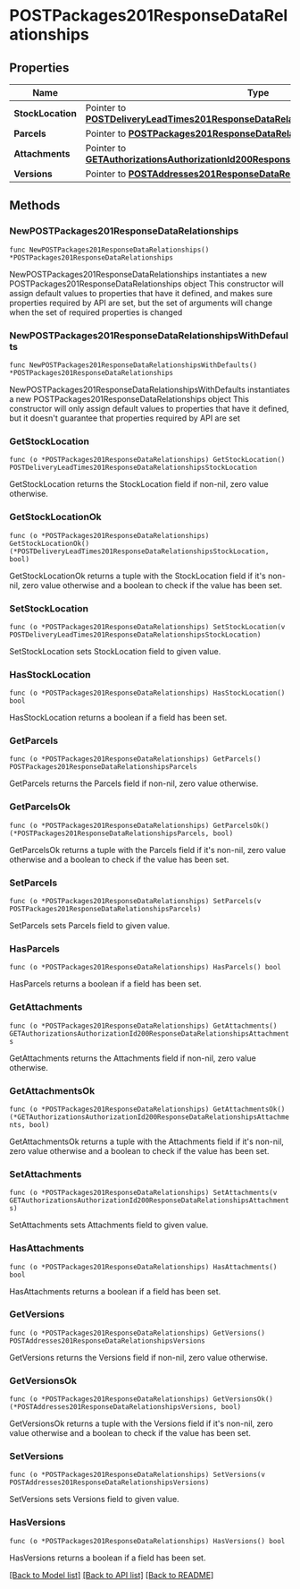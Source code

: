 # POSTPackages201ResponseDataRelationships

## Properties

Name | Type | Description | Notes
------------ | ------------- | ------------- | -------------
**StockLocation** | Pointer to [**POSTDeliveryLeadTimes201ResponseDataRelationshipsStockLocation**](POSTDeliveryLeadTimes201ResponseDataRelationshipsStockLocation.md) |  | [optional] 
**Parcels** | Pointer to [**POSTPackages201ResponseDataRelationshipsParcels**](POSTPackages201ResponseDataRelationshipsParcels.md) |  | [optional] 
**Attachments** | Pointer to [**GETAuthorizationsAuthorizationId200ResponseDataRelationshipsAttachments**](GETAuthorizationsAuthorizationId200ResponseDataRelationshipsAttachments.md) |  | [optional] 
**Versions** | Pointer to [**POSTAddresses201ResponseDataRelationshipsVersions**](POSTAddresses201ResponseDataRelationshipsVersions.md) |  | [optional] 

## Methods

### NewPOSTPackages201ResponseDataRelationships

`func NewPOSTPackages201ResponseDataRelationships() *POSTPackages201ResponseDataRelationships`

NewPOSTPackages201ResponseDataRelationships instantiates a new POSTPackages201ResponseDataRelationships object
This constructor will assign default values to properties that have it defined,
and makes sure properties required by API are set, but the set of arguments
will change when the set of required properties is changed

### NewPOSTPackages201ResponseDataRelationshipsWithDefaults

`func NewPOSTPackages201ResponseDataRelationshipsWithDefaults() *POSTPackages201ResponseDataRelationships`

NewPOSTPackages201ResponseDataRelationshipsWithDefaults instantiates a new POSTPackages201ResponseDataRelationships object
This constructor will only assign default values to properties that have it defined,
but it doesn't guarantee that properties required by API are set

### GetStockLocation

`func (o *POSTPackages201ResponseDataRelationships) GetStockLocation() POSTDeliveryLeadTimes201ResponseDataRelationshipsStockLocation`

GetStockLocation returns the StockLocation field if non-nil, zero value otherwise.

### GetStockLocationOk

`func (o *POSTPackages201ResponseDataRelationships) GetStockLocationOk() (*POSTDeliveryLeadTimes201ResponseDataRelationshipsStockLocation, bool)`

GetStockLocationOk returns a tuple with the StockLocation field if it's non-nil, zero value otherwise
and a boolean to check if the value has been set.

### SetStockLocation

`func (o *POSTPackages201ResponseDataRelationships) SetStockLocation(v POSTDeliveryLeadTimes201ResponseDataRelationshipsStockLocation)`

SetStockLocation sets StockLocation field to given value.

### HasStockLocation

`func (o *POSTPackages201ResponseDataRelationships) HasStockLocation() bool`

HasStockLocation returns a boolean if a field has been set.

### GetParcels

`func (o *POSTPackages201ResponseDataRelationships) GetParcels() POSTPackages201ResponseDataRelationshipsParcels`

GetParcels returns the Parcels field if non-nil, zero value otherwise.

### GetParcelsOk

`func (o *POSTPackages201ResponseDataRelationships) GetParcelsOk() (*POSTPackages201ResponseDataRelationshipsParcels, bool)`

GetParcelsOk returns a tuple with the Parcels field if it's non-nil, zero value otherwise
and a boolean to check if the value has been set.

### SetParcels

`func (o *POSTPackages201ResponseDataRelationships) SetParcels(v POSTPackages201ResponseDataRelationshipsParcels)`

SetParcels sets Parcels field to given value.

### HasParcels

`func (o *POSTPackages201ResponseDataRelationships) HasParcels() bool`

HasParcels returns a boolean if a field has been set.

### GetAttachments

`func (o *POSTPackages201ResponseDataRelationships) GetAttachments() GETAuthorizationsAuthorizationId200ResponseDataRelationshipsAttachments`

GetAttachments returns the Attachments field if non-nil, zero value otherwise.

### GetAttachmentsOk

`func (o *POSTPackages201ResponseDataRelationships) GetAttachmentsOk() (*GETAuthorizationsAuthorizationId200ResponseDataRelationshipsAttachments, bool)`

GetAttachmentsOk returns a tuple with the Attachments field if it's non-nil, zero value otherwise
and a boolean to check if the value has been set.

### SetAttachments

`func (o *POSTPackages201ResponseDataRelationships) SetAttachments(v GETAuthorizationsAuthorizationId200ResponseDataRelationshipsAttachments)`

SetAttachments sets Attachments field to given value.

### HasAttachments

`func (o *POSTPackages201ResponseDataRelationships) HasAttachments() bool`

HasAttachments returns a boolean if a field has been set.

### GetVersions

`func (o *POSTPackages201ResponseDataRelationships) GetVersions() POSTAddresses201ResponseDataRelationshipsVersions`

GetVersions returns the Versions field if non-nil, zero value otherwise.

### GetVersionsOk

`func (o *POSTPackages201ResponseDataRelationships) GetVersionsOk() (*POSTAddresses201ResponseDataRelationshipsVersions, bool)`

GetVersionsOk returns a tuple with the Versions field if it's non-nil, zero value otherwise
and a boolean to check if the value has been set.

### SetVersions

`func (o *POSTPackages201ResponseDataRelationships) SetVersions(v POSTAddresses201ResponseDataRelationshipsVersions)`

SetVersions sets Versions field to given value.

### HasVersions

`func (o *POSTPackages201ResponseDataRelationships) HasVersions() bool`

HasVersions returns a boolean if a field has been set.


[[Back to Model list]](../README.md#documentation-for-models) [[Back to API list]](../README.md#documentation-for-api-endpoints) [[Back to README]](../README.md)


